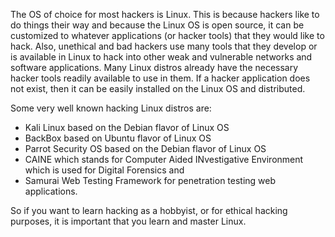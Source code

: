 The OS of choice for most hackers is Linux. This is because hackers like to do things their way and because the Linux OS is open source, it can be customized to whatever applications (or hacker tools) that they would like to hack.
Also, unethical and bad hackers use many tools that they develop or is available in Linux to hack into other weak and vulnerable networks and software applications.
Many Linux distros already have the necessary hacker tools readily available to use in them. If a hacker application does not exist, then it can be easily installed on the Linux OS and distributed.

Some very well known hacking Linux distros are:
- Kali Linux based on the Debian flavor of Linux OS
- BackBox based on Ubuntu flavor of Linux OS
- Parrot Security OS based on the Debian flavor of Linux OS
- CAINE which stands for Computer Aided INvestigative Environment which is used for Digital Forensics
and
- Samurai Web Testing Framework for penetration testing web applications.

So if you want to learn hacking as a hobbyist, or for ethical hacking purposes, it is important that you learn and master Linux.
